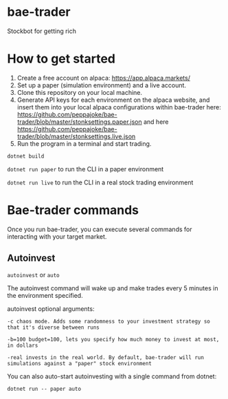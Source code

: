 # bae-trader
Stockbot for getting rich

# How to get started
1. Create a free account on alpaca: https://app.alpaca.markets/
2. Set up a paper (simulation environment) and a live account.
3. Clone this repository on your local machine.
3. Generate API keys for each environment on the alpaca website, and insert them into your local alpaca configurations within bae-trader
here: https://github.com/peppajoke/bae-trader/blob/master/stonksettings.paper.json and here https://github.com/peppajoke/bae-trader/blob/master/stonksettings.live.json
4. Run the program in a terminal and start trading.

`dotnet build`

`dotnet run paper` to run the CLI in a paper environment

`dotnet run live` to run the CLI in a real stock trading environment

# Bae-trader commands
Once you run bae-trader, you can execute several commands for interacting with your target market.

## Autoinvest
`autoinvest` or `auto`

The autoinvest command will wake up and make trades every 5 minutes in the environment specified.

autoinvest optional arguments:

`-c chaos mode. Adds some randomness to your investment strategy so that it's diverse between runs`

`-b=100 budget=100, lets you specify how much money to invest at most, in dollars`

`-real invests in the real world. By default, bae-trader will run simulations against a "paper" stock environment`

You can also auto-start autoinvesting with a single command from dotnet:

`dotnet run -- paper auto`
